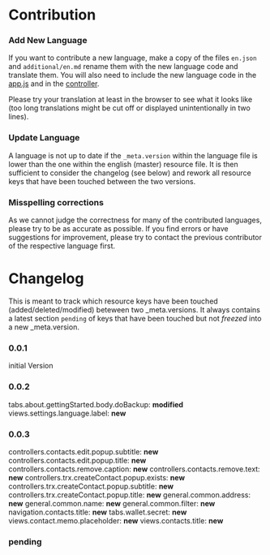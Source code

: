 ﻿Contribution
============

### Add New Language

If you want to contribute a new language, make a copy of the files `en.json` and `additional/en.md` rename them with the new language code and translate them.
You will also need to include the new language code in the [app.js](../js/app.js#L109-L114) and in the [controller](../js/controllers/controllers.js#L139-L142).

Please try your translation at least in the browser to see what it looks like (too long translations might be cut off or displayed unintentionally in two lines).

### Update Language

A language is not up to date if the `_meta.version` within the language file is lower than the one within the english (master) resource file.
It is then sufficient to consider the changelog (see below) and rework all resource keys that have been touched between the two versions.

### Misspelling corrections

As we cannot judge the correctness for many of the contributed languages, please try to be as accurate as possible.
If you find errors or have suggestions for improvement, please try to contact the previous contributor of the respective language first.

Changelog
=========

This is meant to track which resource keys have been touched (added/deleted/modified) beteween two _meta.versions.
It always contains a latest section `pending` of keys that have been touched but not *freezed* into a new _meta.version.

### 0.0.1

initial Version

### 0.0.2

tabs.about.gettingStarted.body.doBackup: **modified**
views.settings.language.label: **new**

### 0.0.3

controllers.contacts.edit.popup.subtitle: **new**
controllers.contacts.edit.popup.title: **new**
controllers.contacts.remove.caption: **new**
controllers.contacts.remove.text: **new**
controllers.trx.createContact.popup.exists: **new**
controllers.trx.createContact.popup.subtitle: **new**
controllers.trx.createContact.popup.title: **new**
general.common.address: **new**
general.common.name: **new**
general.common.filter: **new**
navigation.contacts.title: **new**
tabs.wallet.secret: **new**
views.contact.memo.placeholder: **new**
views.contacts.title: **new**

### pending
